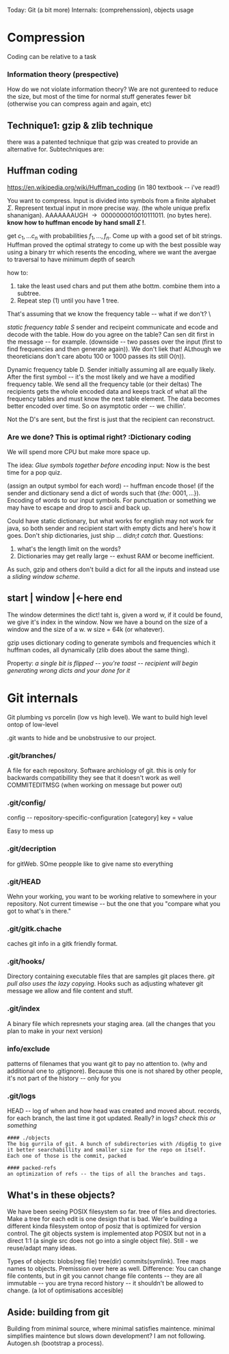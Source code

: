 Today: Git (a bit more) Internals: (comprehenssion), objects usage


# Compression 
Coding can be relative to a task

### Information theory (prespective)
How do we not violate information theory? We are not gurenteed to reduce the size, but most of the time for normal stuff generates fewer bit (otherwise you can compress again and again, etc)

## Technique1: gzip & zlib technique 
there was a patented technique that gzip was created to provide an alternative for. Subtechniques are: 

## Huffman coding
https://en.wikipedia.org/wiki/Huffman_coding (in 180 textbook -- i've read!)

You want to compress. Input is divided into symbols from a finite alphabet $\Sigma{}$. Represent textual input in more precise way. (the whole unique prefix shananigan). AAAAAAAUGH $\rightarrow{}$ 0000000010010111011. (no bytes here). **know how to huffman encode by hand small $\Sigma{}$ !**. 

get $c_1,...c_n$ with probabilities $f_1,...,f_n$. Come up with a good set of bit strings. Huffman proved the optimal strategy to come up with the best possible way using a binary trr which resents the encoding, where we want the avergae to traversal to have minimum depth of search

how to: 
1. take the least used chars and put them athe bottm. combine them into a subtree. 
2. Repeat step (1) until you have 1 tree. 

That's assuming that we know the frequency table -- what if we don't? \

*static frequency table S*  sender and recipeint communicate and ecode and decode with the table. How do you agree on the table? Can sen dit first in the message -- for example. (downside -- two passes over the input (first to find frequencies and then generate again)). We don't liek that! ALthough we theoreticians don't care abotu 100 or 1000 passes its still O(n)). 

Dynamic frequency table D. Sender initially assuming all are equally likely. After the first symbol -- it's the most likely and we have a modified frequency table. We send all the frequency table (or their deltas) The recipients gets the whole encoded data and keeps track of what all the frequency tables and must know the next table element. The data becomes better encoded over time. So on asymptotic order -- we chillin'. 

Not the D's are sent, but the first is just that the recipient can reconstruct.


### Are we done? This is optimal right? :Dictionary coding
We will spend more CPU but make more space up. 

The idea: *Glue symbols together before encoding*
    input: Now is the best time for a pop quiz. 

(assign an output symbol for each word) -- huffman encode those! 
(if the sender and dictionary send a dict of words such that $\{the:\; 0001,...\}$). Encoding of words to our input symbols. For punctuation or something we may have to escape and drop to ascii and back up. 

Could have static dictionary, but what works for english may not work for java, so both sender and recipient start with empty dicts and here's how it goes. Don't ship dictionaries, just ship ... *didn;t catch that*. Questions: 

1. what's the length limit on the words? 
2. Dictionaries may get really large -- exhust RAM or become inefficient. 

As such, gzip and others don't build a dict for all the inputs and instead use a *sliding window scheme*. 

start      | window |<-here          end
------------------------------------

The window determines the dict! taht is, given a word w, if it could be found, we give it's index in the window. Now we have a bound on the size of a window and the size of a w. w size = 64k (or whatever). 

gzip uses dictionary coding to generate symbols and frequencies which it huffman codes, all dynamically (zlib does about the same thing). 

Property: *a single bit is flipped -- you're toast -- recipient will begin generating wrong dicts and your done for it*


# Git internals 
Git plumbing vs porcelin (low vs high level). We want to build high level ontop of low-level

.git wants to hide and be unobstrusive to our project. 

### .git/branches/
A file for each repository. Software archiology of git. this is only for backwards compatibillity they see that it doesn't work as well 
COMMITEDITMSG (when working on message but power out)

### .git/config/
config -- repository-specific-configuration 
[category]
    key = value 

Easy to mess up 

### .git/decription
for gitWeb. SOme peopple like to give name sto everything

### .git/HEAD
Wehn your working, you want to be working relative to somewhere in your repository. Not current timewise -- but the one that you "compare what you got to what's in there." 

### .git/gitk.chache
caches git info in a gitk friendly format. 

### .git/hooks/
Directory containing executable files that are samples git places there. *git pull also uses the lazy copying*. Hooks such as adjusting whatever git message we allow and file content and stuff. 

### .git/index
A binary file which represnets your staging area. (all the changes that you plan to make in your next version)


### info/exclude
patterns of filenames that you want git to pay no attention to. (why and additional one to .gitignore). Because this one is not shared by other people, it's not part of the history -- only for you

### .git/logs
HEAD -- log of when and how head was created and moved about. records, for each branch, the last time it got updated. Really? in logs? *check this or something*

    #### ./objects 
    The big gurrila of git. A bunch of subdirectories with /digdig to give it better searchabillity and smaller size for the repo on itself.  Each one of those is the commit, packed

    #### packed-refs
    an optimization of refs -- the tips of all the branches and tags. 

## What's in these objects? 
We have been seeing POSIX filesystem so far. tree of files and directories. Make a tree for each edit is one design that is bad. Wer'e building a different kinda filesystem ontop of posiz that is optimized for version control. The git objects system is implemented atop POSIX but not in a direct 1:1 (a single src does not go into a single object file). Still - we reuse/adapt many ideas. 

Types of objects: blobs(reg file) tree(dir) commits(symlink). Tree maps names to objects. Premission over here as well. Difference: You can change file contents, but in git you cannot change file contents -- they are all immutable -- you are tryna record history -- it shouldn't be allowed to change. (a lot of optimisations accesible) 

## Aside: building from git
Building from minimal source, where minimal satisfies maintence. minimal simplifies maintence but slows down development? I am not following. Autogen.sh (bootstrap a process). 

